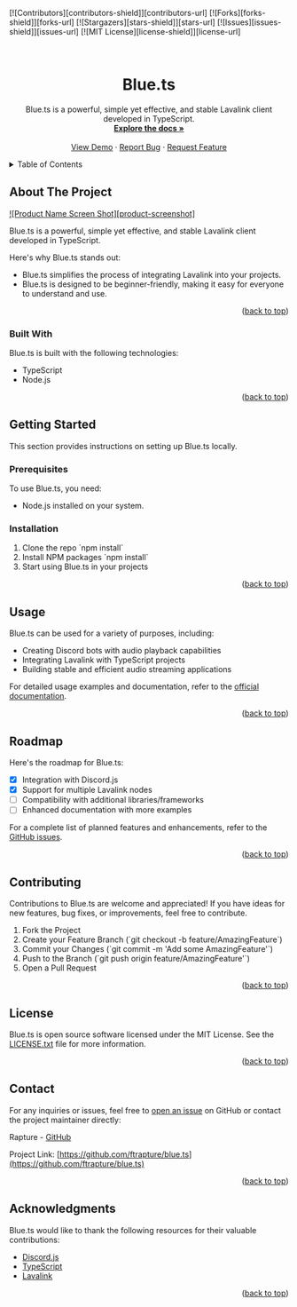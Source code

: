 
<a name="readme-top"></a>
<!--
*** Thanks for checking out the Blue.ts README template. If you have a suggestion
*** that would make this better, please fork the repo and create a pull request
*** or simply open an issue.
*** Don't forget to give the project a star!
*** Thanks again! Now let's dive into Blue.ts! 🎵
-->


<!-- PROJECT SHIELDS -->
[![Contributors][contributors-shield]][contributors-url]
[![Forks][forks-shield]][forks-url]
[![Stargazers][stars-shield]][stars-url]
[![Issues][issues-shield]][issues-url]
[![MIT License][license-shield]][license-url]


<!-- PROJECT LOGO -->
<br />
<div align="center">
  <h1 align="center">Blue.ts</h1>

  <p align="center">
    Blue.ts is a powerful, simple yet effective, and stable Lavalink client developed in TypeScript.
    <br />
    <a href="https://github.com/ftrapture/blue.ts"><strong>Explore the docs »</strong></a>
    <br />
    <br />
    <a href="https://github.com/ftrapture/blue.ts/tree/v1.3/test/bot.js">View Demo</a>
    ·
    <a href="https://github.com/ftrapture/blue.ts/issues/new?labels=bug&template=bug-report---.md">Report Bug</a>
    ·
    <a href="https://github.com/ftrapture/blue.ts/issues/new?labels=enhancement&template=feature-request---.md">Request Feature</a>
  </p>
</div>


<!-- TABLE OF CONTENTS -->
<details>
  <summary>Table of Contents</summary>
  <ol>
    <li>
      <a href="#about-the-project">About The Project</a>
      <ul>
        <li><a href="#built-with">Built With</a></li>
      </ul>
    </li>
    <li>
      <a href="#getting-started">Getting Started</a>
      <ul>
        <li><a href="#prerequisites">Prerequisites</a></li>
        <li><a href="#installation">Installation</a></li>
      </ul>
    </li>
    <li><a href="#usage">Usage</a></li>
    <li><a href="#roadmap">Roadmap</a></li>
    <li><a href="#contributing">Contributing</a></li>
    <li><a href="#license">License</a></li>
    <li><a href="#contact">Contact</a></li>
    <li><a href="#acknowledgments">Acknowledgments</a></li>
  </ol>
</details>


<!-- ABOUT THE PROJECT -->
## About The Project

[![Product Name Screen Shot][product-screenshot]](https://example.com)

Blue.ts is a powerful, simple yet effective, and stable Lavalink client developed in TypeScript. 

Here's why Blue.ts stands out:
* Blue.ts simplifies the process of integrating Lavalink into your projects.
* Blue.ts is designed to be beginner-friendly, making it easy for everyone to understand and use.

<p align="right">(<a href="#readme-top">back to top</a>)</p>


### Built With

Blue.ts is built with the following technologies:

* TypeScript
* Node.js

<p align="right">(<a href="#readme-top">back to top</a>)</p>


<!-- GETTING STARTED -->
## Getting Started

This section provides instructions on setting up Blue.ts locally.

### Prerequisites

To use Blue.ts, you need:

* Node.js installed on your system.

### Installation

1. Clone the repo
   \`npm install\`
2. Install NPM packages
   \`npm install\`
3. Start using Blue.ts in your projects

<p align="right">(<a href="#readme-top">back to top</a>)</p>


<!-- USAGE -->
## Usage

Blue.ts can be used for a variety of purposes, including:

* Creating Discord bots with audio playback capabilities
* Integrating Lavalink with TypeScript projects
* Building stable and efficient audio streaming applications

For detailed usage examples and documentation, refer to the [official documentation](https://github.com/ftrapture/blue.ts/wiki).

<p align="right">(<a href="#readme-top">back to top</a>)</p>


<!-- ROADMAP -->
## Roadmap

Here's the roadmap for Blue.ts:

- [x] Integration with Discord.js
- [x] Support for multiple Lavalink nodes
- [ ] Compatibility with additional libraries/frameworks
- [ ] Enhanced documentation with more examples

For a complete list of planned features and enhancements, refer to the [GitHub issues](https://github.com/ftrapture/blue.ts/issues).

<p align="right">(<a href="#readme-top">back to top</a>)</p>


<!-- CONTRIBUTING -->
## Contributing

Contributions to Blue.ts are welcome and appreciated! If you have ideas for new features, bug fixes, or improvements, feel free to contribute.

1. Fork the Project
2. Create your Feature Branch (\`git checkout -b feature/AmazingFeature\`)
3. Commit your Changes (\`git commit -m 'Add some AmazingFeature'\`)
4. Push to the Branch (\`git push origin feature/AmazingFeature'\`)
5. Open a Pull Request

<p align="right">(<a href="#readme-top">back to top</a>)</p>


<!-- LICENSE -->
## License

Blue.ts is open source software licensed under the MIT License. See the [LICENSE.txt](LICENSE.txt) file for more information.

<p align="right">(<a href="#readme-top">back to top</a>)</p>


<!-- CONTACT -->
## Contact

For any inquiries or issues, feel free to [open an issue](https://github.com/ftrapture/blue.ts/issues) on GitHub or contact the project maintainer directly:

Rapture - [GitHub](https://github.com/ftrapture)

Project Link: [https://github.com/ftrapture/blue.ts](https://github.com/ftrapture/blue.ts)

<p align="right">(<a href="#readme-top">back to top</a>)</p>


<!-- ACKNOWLEDGMENTS -->
## Acknowledgments

Blue.ts would like to thank the following resources for their valuable contributions:

* [Discord.js](https://discord.js.org/)
* [TypeScript](https://www.typescriptlang.org/)
* [Lavalink](https://github.com/Frederikam/Lavalink)

<p align="right">(<a href="#readme-top">back to top</a>)</p>
